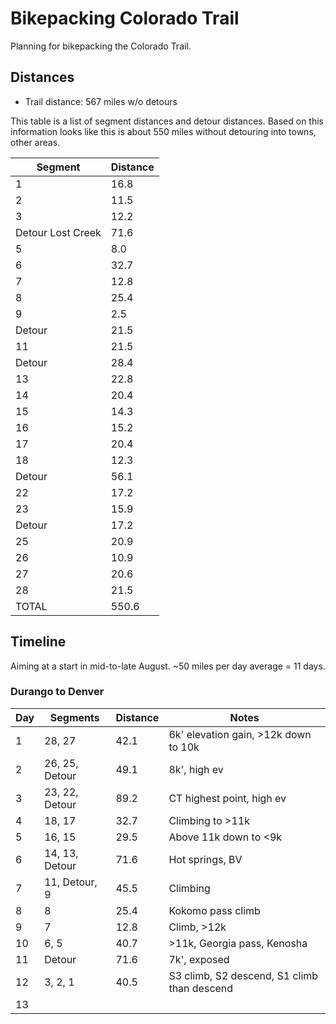 # Bikepacking Colorado Trail

Planning for bikepacking the Colorado Trail.

## Distances

* Trail distance: 567 miles w/o detours

This table is a list of segment distances and detour distances. Based on this information looks like this is about 550 miles without detouring into towns, other areas.

| Segment | Distance |
|---------|----------------|
| 1       | 16.8 |
| 2 | 11.5 |
| 3 | 12.2 |
| Detour Lost Creek | 71.6 |
| 5 | 8.0 |
| 6 | 32.7 |
| 7 | 12.8 |
| 8 | 25.4 | 
| 9 | 2.5 | 
| Detour | 21.5 |
| 11 | 21.5 |
| Detour | 28.4 |
| 13 | 22.8 |
| 14 | 20.4 |
| 15 | 14.3 |
| 16 | 15.2 |
| 17 | 20.4 |
| 18 | 12.3 |
| Detour | 56.1 |
| 22 | 17.2 |
| 23 | 15.9 |
| Detour | 17.2 |
| 25 | 20.9 |
| 26 | 10.9 |
| 27 | 20.6 |
| 28 | 21.5 |
| TOTAL | 550.6 |

## Timeline

Aiming at a start in mid-to-late August. ~50 miles per day average = 11 days.

### Durango to Denver

| Day | Segments | Distance | Notes |
|-----|----------|----------|-------|
| 1   | 28, 27 | 42.1 | 6k' elevation gain, >12k down to 10k |
| 2   | 26, 25, Detour | 49.1 | 8k', high ev |
| 3   | 23, 22, Detour | 89.2 | CT highest point, high ev |
| 4   | 18, 17 | 32.7 | Climbing to >11k |
| 5   | 16, 15 | 29.5 | Above 11k down to <9k |
| 6   | 14, 13, Detour | 71.6 | Hot springs, BV |
| 7   | 11, Detour, 9 | 45.5 | Climbing |
| 8   | 8 | 25.4 | Kokomo pass climb |
| 9   | 7 | 12.8 | Climb, >12k |
| 10   | 6, 5 | 40.7 | >11k, Georgia pass, Kenosha |
| 11  | Detour | 71.6 | 7k', exposed |
| 12  | 3, 2, 1 | 40.5 | S3 climb, S2 descend, S1 climb than descend |
| 13  | | | |
